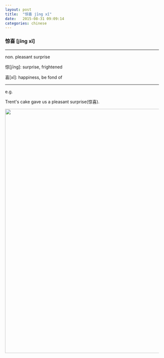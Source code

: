 ```yaml
---
layout: post
title:  "惊喜 jīng xǐ"
date:   2015-08-31 09:09:14
categories: chinese
---
```

### 惊喜 [jīng xǐ]
-----------

non. pleasant surprise

惊[jīng]: surprise, frightened

喜[xǐ]: happiness, be fond of

-----------

e.g.

Trent's cake gave us a pleasant surprise(惊喜).

<img width='800' src="/wombats-learning/images/pleasant_surprise.jpg"/>
